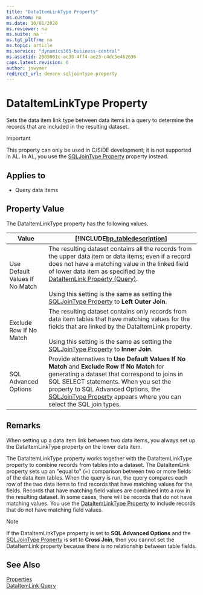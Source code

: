 ```yaml
---
title: "DataItemLinkType Property"
ms.custom: na
ms.date: 10/01/2020
ms.reviewer: na
ms.suite: na
ms.tgt_pltfrm: na
ms.topic: article
ms.service: "dynamics365-business-central"
ms.assetid: 2805061c-ac39-4ff4-ae23-c4dc5e462636
caps.latest.revision: 6
author: jswymer
redirect_url: devenv-sqljointype-property
---
```

<!-- This topic is redirected to devenv-sqljointype-property.md -->

# DataItemLinkType Property

Sets the data item link type between data items in a query to determine the records that are included in the resulting dataset.

> [!IMPORTANT]  
> This property can only be used in C/SIDE development; it is not supported in AL. In AL, you use the [SQLJoinType Property](devenv-sqljointype-property.md) property instead.

## Applies to  
  
- Query data items  
  
## Property Value  
 The DataItemLinkType property has the following values.  
  
|Value|[!INCLUDE[bp_tabledescription](../includes/bp_tabledescription_md.md)]|  
|-----------|---------------------------------------|  
|Use Default Values If No Match|The resulting dataset contains all the records from the upper data item or data items; even if a record does not have a matching value in the linked field of lower data item as specified by the [DataItemLink Property \(Query\)](devenv-dataitemlink-query-property.md).<br /><br />Using this setting is the same as setting the [SQLJoinType Property](devenv-sql-join-type-property.md) to **Left Outer Join**.|  
|Exclude Row If No Match|The resulting dataset contains only records from data item tables that have matching values for the fields that are linked by the DataItemLink property.<br /><br />Using this setting is the same as setting the [SQLJoinType Property](devenv-sql-join-type-property.md) to **Inner Join**.|  
|SQL Advanced Options|Provide alternatives to **Use Default Values If No Match** and **Exclude Row If No Match** for generating a dataset that correspond to joins in SQL SELECT statements. When you set the property to SQL Advanced Options, the [SQLJoinType Property](devenv-sqljointype-property.md) appears where you can select the SQL join types. <!-- For more information, see [SQL Advanced Options for Data Item Link Types](SQL-Advanced-Options-for-Data-Item-Link-Types.md).-->|  
  
## Remarks  
 When setting up a data item link between two data items, you always set up the DataItemLinkType property on the lower data item.  
  
 The DataItemLinkType property works together with the DataItemLinkType property to combine records from tables into a dataset. The DataItemLink property sets up an "equal to" \(=\) comparison between two or more fields of the data item tables. When the query is run, the query compares each row of the two data items to find records that have matching values for the fields. Records that have matching field values are combined into a row in the resulting dataset. In some cases, there will be records that do not have matching values. You use the [DataItemLinkType Property](devenv-dataitemlink-type-property.md) to include records that do not have matching field values.  
  
> [!NOTE]  
>  If the DataItemLinkType property is set to **SQL Advanced Options** and the [SQLJoinType Property](devenv-sqljointype-property.md) is set to **Cross Join**, then you cannot set the DataItemLink property because there is no relationship between table fields.  

<!-- 
For more information about cross joins, see [SQL Advanced Options for Data Item Link Types](SQL-Advanced-Options-for-Data-Item-Link-Types.md).  
 
For more information about data item links, see [Understanding Data Item Links](Understanding-Data-Item-Links.md).  

For a step-by-example of using the DataItemLinkType, see [Walkthrough: Creating a Query to Link Two Tables](Walkthrough--Creating-a-Query-to-Link-Two-Tables.md). 
-->  
## See Also  
[Properties](devenv-properties.md)  
[DataItemLink Query](devenv-dataitemlink-query-property.md)  